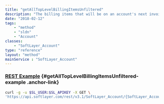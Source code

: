 ```yaml
---
title: "getAllTopLevelBillingItemsUnfiltered"
description: "The billing items that will be on an account's next invoice. Does not consider associated items."
date: "2018-02-12"
tags:
    - "method"
    - "sldn"
    - "Account"
classes:
    - "SoftLayer_Account"
type: "reference"
layout: "method"
mainService : "SoftLayer_Account"
---
```


### [REST Example](#getAllTopLevelBillingItemsUnfiltered-example) <a href="/article/rest/"><i class="fas fa-question"></i></a> {#getAllTopLevelBillingItemsUnfiltered-example .anchor-link} 
```bash
curl -g -u $SL_USER:$SL_APIKEY -X GET \
'https://api.softlayer.com/rest/v3.1/SoftLayer_Account/{SoftLayer_AccountID}/getAllTopLevelBillingItemsUnfiltered'
```
